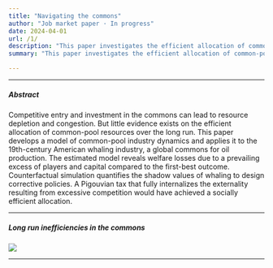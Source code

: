 ```yaml
---
title: "Navigating the commons"
author: "Job market paper · In progress"
date: 2024-04-01
url: /1/
description: "This paper investigates the efficient allocation of common-pool resources over the long run. It develops a model of common-pool industry dynamics and applies it to the largest common-pool industry in history—American whaling."
summary: "This paper investigates the efficient allocation of common-pool resources over the long run. It develops a model of common-pool industry dynamics and applies it to the largest common-pool industry in history—American whaling."

---
```


---

##### Abstract

Competitive entry and investment in the commons can lead to resource depletion and congestion. But little evidence exists on the efficient allocation of common-pool resources over the long run. This paper develops a model of common-pool industry dynamics and applies it to the 19th-century American whaling industry, a global commons for oil production. The estimated model reveals welfare losses due to a prevailing excess of players and capital compared to the first-best outcome. Counterfactual simulation quantifies the shadow values of whaling to design corrective policies. A Pigouvian tax that fully internalizes the externality resulting from excessive competition would have achieved a socially efficient allocation.

---

##### Long run inefficiencies in the commons

![](/navigating-the-common-fig1.png)

---
